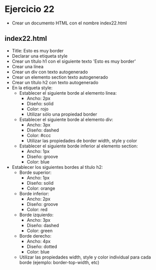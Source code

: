 # Ejercicio 22

* Crear un documento HTML con el nombre index22.html

## index22.html
* Title: Esto es muy border
* Declarar una etiqueta style
* Crear un título h1 con el siguiente texto 'Esto es muy border'
* Crear una línea
* Crear un div con texto autogenerado
* Crear un elemento section texto autogenerado
* Crear un título h2 con texto autogenerado
* En la etiqueta style:
  * Establecer el siguiente borde al elemento linea:
    * Ancho: 2px
    * Diseño: solid
    * Color: rojo
    * Utilizar sólo una propiedad border
  * Establecer el siguiente borde al elemento div:
    * Ancho: 3px
    * Diseño: dashed
    * Color: #ccc
    * Utilizar las propiedades de border width, style y color
  * Establecer el siguiente borde inferior al elemento section:
    * Ancho: 1px
    * Diseño: groove
    * Color: blue
* Establecer los siguientes bordes al título h2:
  * Borde superior: 
    * Ancho: 1px
    * Diseño: solid
    * Color: orange
  * Borde inferior: 
    * Ancho: 2px
    * Diseño: groove
    * Color: red
  * Borde izquierdo: 
    * Ancho: 3px
    * Diseño: dashed
    * Color: green
  * Borde derecho: 
    * Ancho: 4px
    * Diseño: dotted
    * Color: blue
  * Utilizar las propiedades width, style y color individual para cada borde (ejemplo: border-top-width, etc)